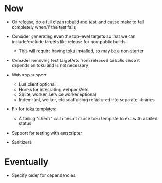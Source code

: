 # Now

- On release, do a full clean rebuild and test, and cause make to fail
  completely when/if the test fails

- Consider generating even the top-level targets so that we can include/exclude
  targets like release for non-public builds
  - This will require having toku installed, so may be a non-starter

- Consider removing test target/etc from released tarballs since it depends on
  toku and is not necessary

- Web app support
    - Lua client optional
    - Hooks for integrating webpack/etc
    - Sqlite, worker, service worker optional
    - Index.html, worker, etc scaffolding refactored into separate libraries

- Fix for toku templates:
    - A failing "check" call doesn't cause toku
      template to exit with a failed status

- Support for testing with emscripten

- Sanitizers

# Eventually

- Specify order for dependencies
